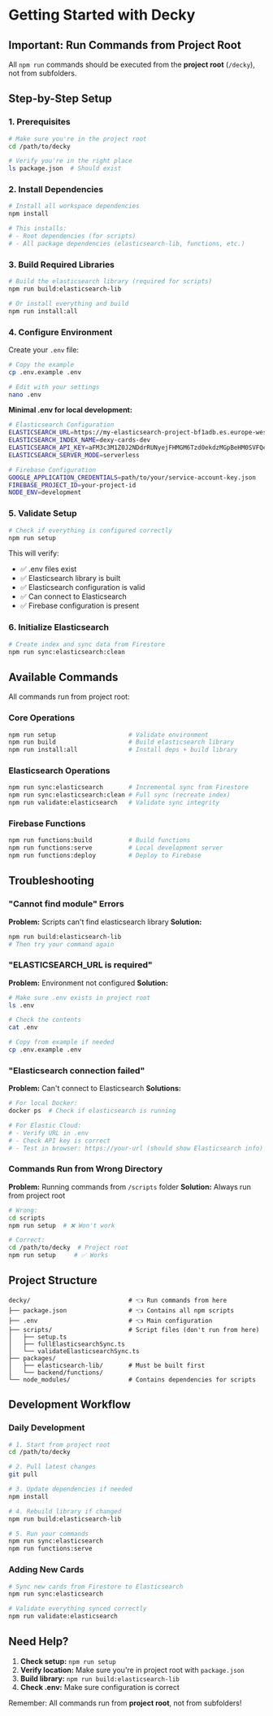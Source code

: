 # Getting Started with Decky

## Important: Run Commands from Project Root

All `npm run` commands should be executed from the **project root** (`/decky`), not from subfolders.

## Step-by-Step Setup

### 1. Prerequisites

```bash
# Make sure you're in the project root
cd /path/to/decky

# Verify you're in the right place
ls package.json  # Should exist
```

### 2. Install Dependencies

```bash
# Install all workspace dependencies
npm install

# This installs:
# - Root dependencies (for scripts)
# - All package dependencies (elasticsearch-lib, functions, etc.)
```

### 3. Build Required Libraries

```bash
# Build the elasticsearch library (required for scripts)
npm run build:elasticsearch-lib

# Or install everything and build
npm run install:all
```

### 4. Configure Environment

Create your `.env` file:

```bash
# Copy the example
cp .env.example .env

# Edit with your settings
nano .env
```

**Minimal .env for local development:**
```bash
# Elasticsearch Configuration
ELASTICSEARCH_URL=https://my-elasticsearch-project-bf1adb.es.europe-west1.gcp.elastic.cloud:443
ELASTICSEARCH_INDEX_NAME=dexy-cards-dev
ELASTICSEARCH_API_KEY=aFM3c3M1Z0J2NDdrRUNyejFHMGM6Tzd0ekdzMGpBeHM0SVFQejZkS254QQ==
ELASTICSEARCH_SERVER_MODE=serverless

# Firebase Configuration  
GOOGLE_APPLICATION_CREDENTIALS=path/to/your/service-account-key.json
FIREBASE_PROJECT_ID=your-project-id
NODE_ENV=development
```

### 5. Validate Setup

```bash
# Check if everything is configured correctly
npm run setup
```

This will verify:
- ✅ .env files exist
- ✅ Elasticsearch library is built  
- ✅ Elasticsearch configuration is valid
- ✅ Can connect to Elasticsearch
- ✅ Firebase configuration is present

### 6. Initialize Elasticsearch

```bash
# Create index and sync data from Firestore
npm run sync:elasticsearch:clean
```

## Available Commands

All commands run from project root:

### Core Operations
```bash
npm run setup                    # Validate environment
npm run build                    # Build elasticsearch library
npm run install:all              # Install deps + build library
```

### Elasticsearch Operations  
```bash
npm run sync:elasticsearch       # Incremental sync from Firestore
npm run sync:elasticsearch:clean # Full sync (recreate index)
npm run validate:elasticsearch   # Validate sync integrity
```

### Firebase Functions
```bash
npm run functions:build          # Build functions
npm run functions:serve          # Local development server
npm run functions:deploy         # Deploy to Firebase
```

## Troubleshooting

### "Cannot find module" Errors

**Problem:** Scripts can't find elasticsearch library
**Solution:** 
```bash
npm run build:elasticsearch-lib
# Then try your command again
```

### "ELASTICSEARCH_URL is required"

**Problem:** Environment not configured
**Solution:**
```bash
# Make sure .env exists in project root
ls .env

# Check the contents
cat .env

# Copy from example if needed
cp .env.example .env
```

### "Elasticsearch connection failed"

**Problem:** Can't connect to Elasticsearch
**Solutions:**
```bash
# For local Docker:
docker ps  # Check if elasticsearch is running

# For Elastic Cloud:
# - Verify URL in .env
# - Check API key is correct
# - Test in browser: https://your-url (should show Elasticsearch info)
```

### Commands Run from Wrong Directory

**Problem:** Running commands from `/scripts` folder
**Solution:** Always run from project root
```bash
# Wrong:
cd scripts
npm run setup  # ❌ Won't work

# Correct:  
cd /path/to/decky  # Project root
npm run setup     # ✅ Works
```

## Project Structure

```
decky/                           # 👈 Run commands from here
├── package.json                 # 👈 Contains all npm scripts
├── .env                         # 👈 Main configuration
├── scripts/                     # Script files (don't run from here)
│   ├── setup.ts
│   ├── fullElasticsearchSync.ts
│   └── validateElasticsearchSync.ts
├── packages/
│   ├── elasticsearch-lib/       # Must be built first
│   └── backend/functions/
└── node_modules/                # Contains dependencies for scripts
```

## Development Workflow

### Daily Development
```bash
# 1. Start from project root
cd /path/to/decky

# 2. Pull latest changes  
git pull

# 3. Update dependencies if needed
npm install

# 4. Rebuild library if changed
npm run build:elasticsearch-lib

# 5. Run your commands
npm run sync:elasticsearch
npm run functions:serve
```

### Adding New Cards
```bash
# Sync new cards from Firestore to Elasticsearch
npm run sync:elasticsearch

# Validate everything synced correctly
npm run validate:elasticsearch
```

## Need Help?

1. **Check setup:** `npm run setup`
2. **Verify location:** Make sure you're in project root with `package.json`
3. **Build library:** `npm run build:elasticsearch-lib`
4. **Check .env:** Make sure configuration is correct

Remember: All commands run from **project root**, not from subfolders!